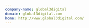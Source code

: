 ```yaml
---
company-name: global3digital
domain: global3digital.com
home: http://www.global3digital.com/
---
```




